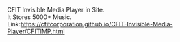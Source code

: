 CFIT Invisible Media Player in Site.  
It Stores 5000+ Music.  
Link:https://cfitcorporation.github.io/CFIT-Invisible-Media-Player/CFITIMP.html
